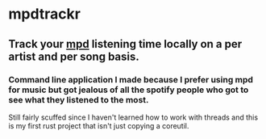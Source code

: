 # mpdtrackr
## Track your [mpd](https://www.musicpd.org/) listening time locally on a per artist and per song basis.
### Command line application I made because I prefer using mpd for music but got jealous of all the spotify people who got to see what they listened to the most.
Still fairly scuffed since I haven't learned how to work with threads and this is my first rust project that isn't just copying a coreutil.
